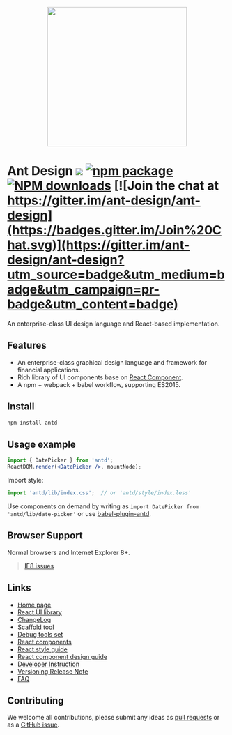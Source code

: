 <p align="center">
  <a href="http://ant.design">
    <img width="320" src="https://t.alipayobjects.com/images/rmsweb/T1B9hfXcdvXXXXXXXX.svg">
  </a>
</p>

# Ant Design [![](https://img.shields.io/travis/ant-design/ant-design.svg?style=flat-square)](https://travis-ci.org/ant-design/ant-design) [![npm package](https://img.shields.io/npm/v/antd.svg?style=flat-square)](https://www.npmjs.org/package/antd) [![NPM downloads](http://img.shields.io/npm/dm/antd.svg?style=flat-square)](https://npmjs.org/package/antd) [![Join the chat at https://gitter.im/ant-design/ant-design](https://badges.gitter.im/Join%20Chat.svg)](https://gitter.im/ant-design/ant-design?utm_source=badge&utm_medium=badge&utm_campaign=pr-badge&utm_content=badge)

An enterprise-class UI design language and React-based implementation.

## Features

- An enterprise-class graphical design language and framework for financial applications.
- Rich library of UI components base on [React Component](http://react-component.github.io/badgeboard/).
- A npm + webpack + babel workflow, supporting ES2015.

## Install

```bash
npm install antd
```

## Usage example

```jsx
import { DatePicker } from 'antd';
ReactDOM.render(<DatePicker />, mountNode);
```

Import style:

```jsx
import 'antd/lib/index.css';  // or 'antd/style/index.less'
```

Use components on demand by writing as `import DatePicker from 'antd/lib/date-picker'` or use [babel-plugin-antd](https://github.com/ant-design/babel-plugin-antd).


## Browser Support

Normal browsers and Internet Explorer 8+.

> [IE8 issues](https://github.com/xcatliu/react-ie8)

## Links

- [Home page](http://ant.design/)
- [React UI library](http://ant.design/docs/react/introduce)
- [ChangeLog](CHANGELOG.md)
- [Scaffold tool](https://github.com/ant-design/antd-init/)
- [Debug tools set](https://github.com/dora-js/dora)
- [React components](http://react-component.github.io/)
- [React style guide](https://github.com/react-component/react-component.github.io/blob/master/docs/zh-cn/component-code-style.md)
- [React component design guide](https://github.com/react-component/react-component.github.io/blob/master/docs/zh-cn/component-design.md)
- [Developer Instruction](https://github.com/ant-design/ant-design/wiki/%E7%BD%91%E7%AB%99%E5%92%8C%E7%BB%84%E4%BB%B6%E5%BC%80%E5%8F%91%E8%AF%B4%E6%98%8E)
- [Versioning Release Note](https://github.com/ant-design/ant-design/wiki/%E7%89%88%E6%9C%AC%E5%8F%91%E5%B8%83%E6%B5%81%E7%A8%8B)
- [FAQ](https://github.com/ant-design/ant-design/wiki/FAQ)


## Contributing

We welcome all contributions, please submit any ideas as [pull requests](https://github.com/ant-design/ant-design/pulls) or as a [GitHub issue](https://github.com/ant-design/ant-design/issues).
